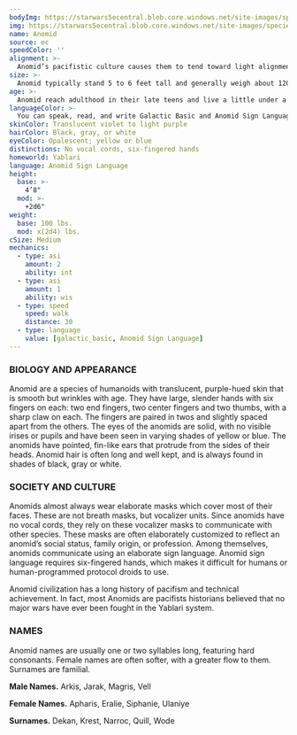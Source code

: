 ```yaml
---
bodyImg: https://starwars5ecentral.blob.core.windows.net/site-images/species/species_anomid.png
img: https://starwars5ecentral.blob.core.windows.net/site-images/species/species_anomid.png
name: Anomid
source: ec
speedColor: ''
alignment: >-
  Anomid’s pacifistic culture causes them to tend toward light alignments, though there are exceptions.
size: >-
  Anomid typically stand 5 to 6 feet tall and generally weigh about 120 lbs. Regardless of your position in that range, your size is Medium.
age: >-
  Anomid reach adulthood in their late teens and live a little under a century.
languageColor: >-
  You can speak, read, and write Galactic Basic and Anomid Sign Language. 
skinColor: Translucent violet to light purple
hairColor: Black, gray, or white
eyeColor: Opalescent; yellow or blue
distinctions: No vocal cords, six-fingered hands
homeworld: Yablari
language: Anomid Sign Language
height:
  base: >-
    4’8"
  mod: >-
    +2d6"
weight:
  base: 100 lbs.
  mod: x(2d4) lbs.
cSize: Medium
mechanics:
  - type: asi
    amount: 2
    ability: int
  - type: asi
    amount: 1
    ability: wis
  - type: speed
    speed: walk
    distance: 30
  - type: language
    value: [galactic_basic, Anomid Sign Language]
---
```

### BIOLOGY AND APPEARANCE
Anomid are a species of humanoids with translucent, purple-hued skin that is smooth but wrinkles with age. They have large, slender hands with six fingers on each: two end fingers, two center fingers and two thumbs, with a sharp claw on each. The fingers are paired in twos and slightly spaced apart from the others. The eyes of the anomids are solid, with no visible irises or pupils and have been seen in varying shades of yellow or blue. The anomids have pointed, fin-like ears that protrude from the sides of their heads. Anomid hair is often long and well kept, and is always found in shades of black, gray or white.

### SOCIETY AND CULTURE
Anomids almost always wear elaborate masks which cover most of their faces. These are not breath masks, but vocalizer units. Since anomids have no vocal cords, they rely on these vocalizer masks to communicate with other species. These masks are often elaborately customized to reflect an anomid’s social status, family origin, or profession. Among themselves, anomids communicate using an elaborate sign language. Anomid sign language requires six-fingered hands, which makes it difficult for humans or human-programmed protocol droids to use.

Anomid civilization has a long history of pacifism and technical achievement. In fact, most Anomids are pacifists historians believed that no major wars have ever been fought in the Yablari system.

### NAMES
Anomid names are usually one or two syllables long, featuring hard consonants. Female names are often softer, with a greater flow to them. Surnames are familial.

__Male Names.__ Arkis, Jarak, Magris, Vell

__Female Names.__ Apharis, Eralie, Siphanie, Ulaniye

__Surnames.__ Dekan, Krest, Narroc, Quill, Wode



    
